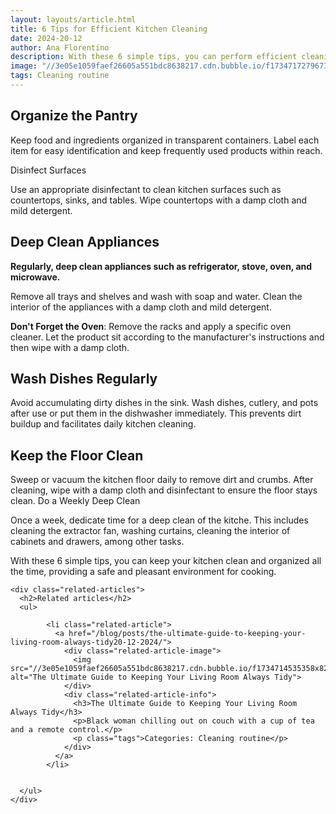 ```yaml
---
layout: layouts/article.html
title: 6 Tips for Efficient Kitchen Cleaning
date: 2024-20-12
author: Ana Florentino
description: With these 6 simple tips, you can perform efficient cleaning and keep your kitchen immaculate.
image: "//3e05e1059faef26605a551bdc8638217.cdn.bubble.io/f1734717279673x194183628966472000/kitchen.png"
tags: Cleaning routine
---
```


## Organize the Pantry

Keep food and ingredients organized in transparent containers. Label each item for easy identification and keep frequently used products within reach.

Disinfect Surfaces

Use an appropriate disinfectant to clean kitchen surfaces such as countertops, sinks, and tables. Wipe countertops with a damp cloth and mild detergent.

## Deep Clean Appliances

**Regularly, deep clean appliances such as refrigerator, stove, oven, and microwave.**

Remove all trays and shelves and wash with soap and water. Clean the interior of the appliances with a damp cloth and mild detergent.

**Don't Forget the Oven**: Remove the racks and apply a specific oven cleaner. Let the product sit according to the manufacturer's instructions and then wipe with a damp cloth.

## Wash Dishes Regularly

Avoid accumulating dirty dishes in the sink. Wash dishes, cutlery, and pots after use or put them in the dishwasher immediately. This prevents dirt buildup and facilitates daily kitchen cleaning.

## Keep the Floor Clean

Sweep or vacuum the kitchen floor daily to remove dirt and crumbs. After cleaning, wipe with a damp cloth and disinfectant to ensure the floor stays clean.
Do a Weekly Deep Clean

Once a week, dedicate time for a deep clean of the kitche. This includes cleaning the extractor fan, washing curtains, cleaning the interior of cabinets and drawers, among other tasks.

With these 6 simple tips, you can keep your kitchen clean and organized all the time, providing a safe and pleasant environment for cooking.


    <div class="related-articles">
      <h2>Related articles</h2>
      <ul>
        
            <li class="related-article">
              <a href="/blog/posts/the-ultimate-guide-to-keeping-your-living-room-always-tidy20-12-2024/">
                <div class="related-article-image">
                  <img src="//3e05e1059faef26605a551bdc8638217.cdn.bubble.io/f1734714535358x823323796801388300/tidy.png" alt="The Ultimate Guide to Keeping Your Living Room Always Tidy">
                </div>
                <div class="related-article-info">
                  <h3>The Ultimate Guide to Keeping Your Living Room Always Tidy</h3>
                  <p>Black woman chilling out on couch with a cup of tea and a remote control.</p>
                  <p class="tags">Categories: Cleaning routine</p>
                </div>
              </a>
            </li>

          
      </ul>
    </div>
    